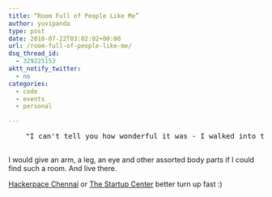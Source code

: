 ```yaml
---
title: “Room Full of People Like Me”
author: yuvipanda
type: post
date: 2010-07-22T03:02:02+00:00
url: /room-full-of-people-like-me/
dsq_thread_id:
  - 329225153
aktt_notify_twitter:
  - no
categories:
  - code
  - events
  - personal

---
```

<div class="codehilite">
  <pre>    <span class="s">"I can&#39;t tell you how wonderful it was - I walked into this room, and it was full of people like me"</span>
                </pre>
</div>

I would give an arm, a leg, an eye and other assorted body parts if I could find such a room. And live there.

[Hackerpace Chennai][1] or [The Startup Center][2] better turn up fast :)

 [1]: http://blog.senthil.me/hackerspace-talk-presentation-for-barcampchen
 [2]: http://www.thestartupcentre.in/